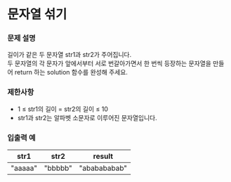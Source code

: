 # 문자열 섞기
### 문제 설명
길이가 같은 두 문자열 str1과 str2가 주어집니다.  
두 문자열의 각 문자가 앞에서부터 서로 번갈아가면서 한 번씩 등장하는 문자열을 만들어 return 하는 solution 함수를 완성해 주세요.
### 제한사항
- 1 ≤ str1의 길이 = str2의 길이 ≤ 10
- str1과 str2는 알파벳 소문자로 이루어진 문자열입니다.
### 입출력 예

| str1    | str2    | result       |
|---------|---------|--------------|
| "aaaaa" | "bbbbb" | "ababababab" |

